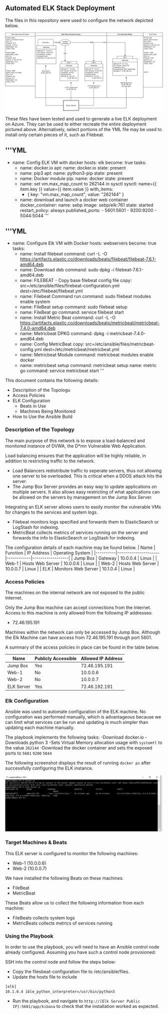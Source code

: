 ## Automated ELK Stack Deployment

The files in this repository were used to configure the network depicted below.

![Diagram](Images/Network_Diagram.png)

These files have been tested and used to generate a live ELK deployment on Azure. They can be used to either recreate the entire deployment pictured above. Alternatively, select portions of the YML file may be used to install only certain pieces of it, such as Filebeat.

  
  '''YML
  ---
  - name: Config ELK VM with docker
    hosts: elk
    become: true
    tasks:
    - name: docker.io
      apt:
        name: docker.io
        state: present
    - name: pip3
      apt:
        name: python3-pip
        state: present
    - name: Docker module
      pip:
        name: docker
        state: present
    - name: set vm.max_map_count to 262144 in sysctl
      sysctl: name={{ item.key }} value={{ item.value }}
      with_items:
        - { key: "vm.max_map_count", value: "262144" }
    - name: download and launch a docker web container
      docker_container:
        name: sebp
        image: sebp/elk:761
        state: started
        restart_policy: always
        published_ports:
          - 5601:5601
          - 9200:9200
          - 5044:5044
'''

'''YML
---
- name: Configure Elk VM with Docker
  hosts: webservers
  become: true
  tasks:
  - name: Install filebeat
    command: curl -L -O https://artifacts.elastic.co/downloads/beats/filebeat/filebeat-7.6.1-amd64.deb
  - name: Download deb
    command: sudo dpkg -i filebeat-7.6.1-amd64.deb
  - name: FILEBEAT - Copy base filebeat config file
    copy: src=/etc/ansible/files/firebeat-configuration.yml dest=/etc/filebeat/filebeat.yml
  - name: Filebeat Command run
    command: sudo filebeat modules enable system
  - name: FileBeat setup
    command: sudo filebeat setup
  - name: FileBeat go
    command: service filebeat start
  - name: Install Metric Beat
    command: curl -L -O https://artifacts.elastic.co/downloads/beats/metricbeat/metricbeat-7.4.0-amd64.deb
  - name: Metricbeat DPKG
    command: dpkg -i metricbeat-7.4.0-amd64.deb
  - name: Config MetricBeat
    copy: src=/etc/ansible/files/metricbeat-config.yml dest=/etc/metricbeat/metricbeat.yml
  - name: Metricbeat Module
    command: metricbeat modules enable docker
  - name: metricbeat setup
    command: metricbeat setup
    name: metric go
    command: service metricbeat start
'''



This document contains the following details:
- Description of the Topologu
- Access Policies
- ELK Configuration
  - Beats in Use
  - Machines Being Monitored
- How to Use the Ansible Build


### Description of the Topology

The main purpose of this network is to expose a load-balanced and monitored instance of DVWA, the D*mn Vulnerable Web Application.

Load balancing ensures that the application will be highly reliable, in addition to restricting traffic to the network.
- Load Balancers redistribute traffic to seperate servers, thus not allowing one server to be overloaded. This is critical when a DDOS attack
hits the server.
- The Jump Box Server provides an easy way to update applications on multiple servers. It also allows easy restricting of what applications can
be allowed on the servers by management on the Jump Box Server.

Integrating an ELK server allows users to easily monitor the vulnerable VMs for changes to the services and system logs.
- Filebeat monitors logs specified and forwards them to ElasticSearch or LogStash for indexing.
- MetricBeat collects metrics of services running on the server and forwards the info to ElasticSearch or LogStash for indexing.

The configuration details of each machine may be found below.
| Name     | Function            | IP Address | Operating System |
|----------|---------------------|------------|------------------|
| Jump Box | Gateway             | 10.0.0.4   | Linux            |
| Web-1    | Hosts Web Server    | 10.0.0.6   | Linux            |
| Web-2    | Hosts Web Server    | 10.0.0.7   | Linux            |
| ELK      | Monitors Web Server | 10.1.0.4   | Linux            |

### Access Policies

The machines on the internal network are not exposed to the public Internet. 

Only the Jump Box machine can accept connections from the Internet. Access to this machine is only allowed from the following IP addresses:
- 72.46.195.191

Machines within the network can only be accessed by Jump Box.
Although the Elk Machine can have access from 72.46.195.191 through port 5601.

A summary of the access policies in place can be found in the table below.

| Name       | Publicly Accessible | Allowed IP Address |
|------------|---------------------|--------------------|
| Jump Box   | Yes                 | 72.46.195.191      |
| Web-1      | No                  | 10.0.0.6           |
| Web-2      | No                  | 10.0.0.7           |
| ELK Server | Yes                 | 72.46.192.191      |

### Elk Configuration

Ansible was used to automate configuration of the ELK machine. No configuration was performed manually, which is advantageous because
we can limit what services can be run and updating is much simpler than updating each machine manually.

The playbook implements the following tasks:
-Download docker.io
-Downloads python 3
-Sets Virtual Memory allocation usage with `systemtl` to the value `262144`
-Download the docker container and sets the exposed ports to `5601` `9200` `5044`

The following screenshot displays the result of running `docker ps` after successfully configuring the ELK instance.

![ELK Instance Confirmed](Images/Confirm.JPG)

### Target Machines & Beats
This ELK server is configured to monitor the following machines:
- Web-1 (10.0.0.6)
- Web-2 (10.0.0.7)

We have installed the following Beats on these machines:
- FileBeat
- MetricBeat

These Beats allow us to collect the following information from each machine:
- FileBeats collects system logs
- MetricBeats collects metrics of services running

### Using the Playbook
In order to use the playbook, you will need to have an Ansible control node already configured. Assuming you have such a control node provisioned: 

SSH into the control node and follow the steps below:
- Copy the filesbeat-configuration file to /etc/ansible/files.
- Update the hosts file to include
```
[elk]
10.1.0.4 ible_python_interpreter=/usr/bin/python3
```
- Run the playbook, and navigate to `http://[Elk Server Public IP]:5601/app/kibana` to check that the installation worked as expected.



